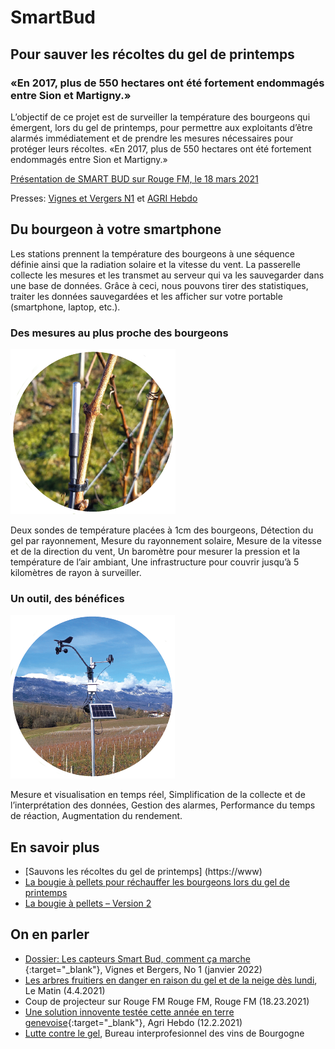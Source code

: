 # SmartBud
## Pour sauver les récoltes du gel de printemps
### «En 2017, plus de 550 hectares ont été fortement endommagés entre Sion et Martigny.» 

L’objectif de ce projet est de surveiller la température des bourgeons qui émergent, lors du gel de printemps, pour permettre aux exploitants d’être alarmés immédiatement et de prendre les mesures nécessaires pour protéger leurs récoltes. «En 2017, plus de 550 hectares ont été fortement endommagés entre Sion et Martigny.» 

[Présentation de SMART BUD sur Rouge FM, le 18 mars 2021](https://youtu.be/-9DW8gAQh1I)

Presses: [Vignes et Vergers N1](https://www.revuevitiarbohorti.ch/archives/?id_heft=134&jahr_heft=2022) et [AGRI Hebdo](https://www.facebook.com/ecosensors/photos/a.106412497776585/241220640962436/)

## Du bourgeon à votre smartphone
Les stations prennent la température des bourgeons à une séquence définie ainsi que la radiation solaire et la vitesse du vent. La passerelle collecte les mesures et les transmet au serveur qui va les sauvegarder dans une base de données. Grâce à ceci, nous pouvons tirer des statistiques, traiter les données sauvegardées et les afficher sur votre portable (smartphone, laptop, etc.). 

### Des mesures au plus proche des bourgeons

![Sondes Température waterproof](../../Assets/images/smartbud/ds18b20.png "sonde température waterproof")

Deux sondes de température placées à 1cm des bourgeons,
Détection du gel par rayonnement,
Mesure du rayonnement solaire,
Mesure de la vitesse et de la direction du vent,
Un baromètre pour mesurer la pression et la température de l’air ambiant,
Une infrastructure pour couvrir jusqu’à 5 kilomètres de rayon à surveiller.

### Un outil, des bénéfices
![Anenomètre](../../Assets/images/smartbud/anenometer.png "Anenomètre")

Mesure et visualisation en temps réel,
Simplification de la collecte et de l’interprétation des données,
Gestion des alarmes,
Performance du temps de réaction,
Augmentation du rendement.

## En savoir plus
* [Sauvons les récoltes du gel de printemps] (https://www)
* [La bougie à pellets pour réchauffer les bourgeons lors du gel de printemps](https://eco-sensors.ch/la-bougie-a-pellet/)
* [La bougie à pellets – Version 2](https://eco-sensors.ch/la-bougie-a-pellet/la-bougie-a-pellet-v2/)

## On en parler
* [Dossier: Les capteurs Smart Bud, comment ça marche ](https://www.revuevitiarbohorti.ch/archives/?id_heft=134&jahr_heft=2022){:target="_blank"}, Vignes et Bergers, No 1 (janvier 2022) 
* [Les arbres fruitiers en danger en raison du gel et de la neige dès lundi](https://www.lematin.ch/story/les-arbres-fruitiers-en-danger-en-raison-du-gel-et-de-la-neige-des-lundi-210628593769), Le Matin (4.4.2021) 
* Coup de projecteur sur Rouge FM Rouge FM, Rouge FM (18.23.2021)
* [Une solution innovente testée cette année en terre genevoise](https://www.facebook.com/ecosensors/posts/241220684295765){:target="_blank"}, Agri Hebdo (12.2.2021) 
* [Lutte contre le gel](assets/pdf/lutte-contre-le-gel.pdf), Bureau interprofesionnel des vins de Bourgogne
